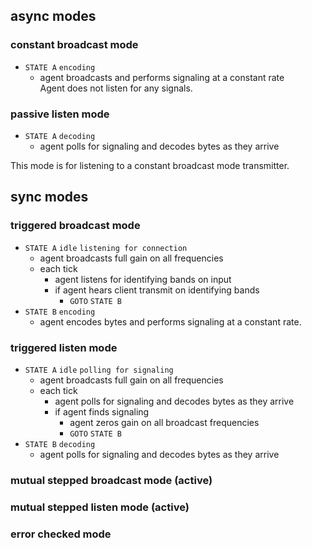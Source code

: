 ## async modes

### constant broadcast mode
* `STATE A` `encoding`
  * agent broadcasts and performs signaling at a constant rate  
Agent does not listen for any signals.


### passive listen mode
* `STATE A` `decoding`
  * agent polls for signaling and decodes bytes as they arrive

This mode is for listening to a constant broadcast mode transmitter.


## sync modes


### triggered broadcast mode
* `STATE A` `idle` `listening for connection`
  * agent broadcasts full gain on all frequencies
  * each tick
    * agent listens for identifying bands on input
    * if agent hears client transmit on identifying bands
      * `GOTO` `STATE B`
* `STATE B` `encoding`
  * agent encodes bytes and performs signaling at a constant rate.  


### triggered listen mode
* `STATE A` `idle` `polling for signaling`
  * agent broadcasts full gain on all frequencies
  * each tick
    * agent polls for signaling and decodes bytes as they arrive
    * if agent finds signaling
      * agent zeros gain on all broadcast frequencies
      * `GOTO` `STATE B`
* `STATE B` `decoding`
  * agent polls for signaling and decodes bytes as they arrive

### mutual stepped broadcast mode (active)

### mutual stepped listen mode (active)

### error checked mode
